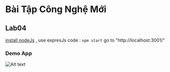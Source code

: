 # Bài Tập Công Nghệ Mới
## Lab04
 [install nodeJs](https://nodejs.org/en)
 , use expresJs 
code : `npm start` go to "http://localhost:3001/"
### Demo App
![Alt text](https://i.imgur.com/LFAYNjA.png)
 


